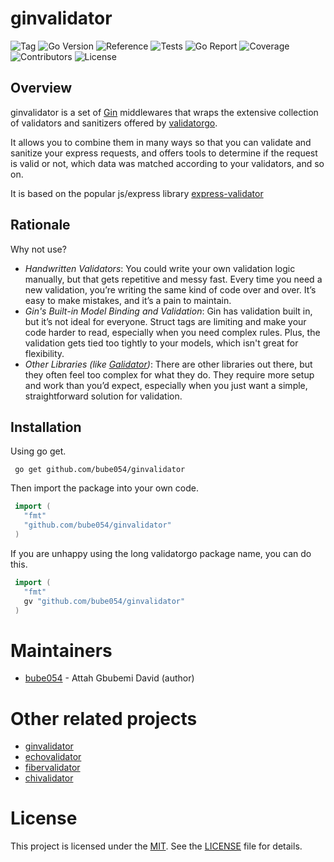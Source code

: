# ginvalidator

<img alt="Tag" src="https://img.shields.io/badge/tag-v0.1.0-blue?labelColor=gray"> <img alt="Go Version" src="https://img.shields.io/badge/Go->=1.21-00ADD8?labelColor=gray"> <img alt="Reference" src="https://img.shields.io/badge/-reference-00ADD8?logo=go&labelColor=gray"> <img alt="Tests" src="https://img.shields.io/badge/tests-passing-brightgreen?logo=github&labelColor=gray"> <img alt="Go Report" src="https://img.shields.io/badge/go_report-A%2B-00ADD8"> <img alt="Coverage" src="https://img.shields.io/badge/coverage-87.30%25-brightgreen?logo=codecov"> <img alt="Contributors" src="https://img.shields.io/badge/contributors-1-blueviolet"> <img alt="License" src="https://img.shields.io/badge/license-MIT-yellow">

## Overview

ginvalidator is a set of [Gin](https://github.com/gin-gonic/gin) middlewares that wraps the extensive collection of validators and sanitizers offered by [validatorgo](https://github.com/bube054/validatorgo).

It allows you to combine them in many ways so that you can validate and sanitize your express requests, and offers tools to determine if the request is valid or not, which data was matched according to your validators, and so on.

It is based on the popular js/express library [express-validator](https://github.com/express-validator/express-validator)

## Rationale
Why not use?

* *Handwritten Validators*:
  You could write your own validation logic manually, but that gets repetitive and messy fast. Every time you need a new validation, you’re writing the same kind of code over and over. It’s easy to make mistakes, and it’s a pain to maintain.
* *Gin's Built-in Model Binding and Validation*:
  Gin has validation built in, but it’s not ideal for everyone. Struct tags are limiting and make your code harder to read, especially when you need complex rules. Plus, the validation gets tied too tightly to your models, which isn't great for flexibility.
* *Other Libraries (like [Galidator](github.com/golodash/galidator))*:
  There are other libraries out there, but they often feel too complex for what they do. They require more setup and work than you’d expect, especially when you just want a simple, straightforward solution for validation.


## Installation

Using go get.

```
 go get github.com/bube054/ginvalidator
```

Then import the package into your own code.

```go
 import (
   "fmt"
   "github.com/bube054/ginvalidator"
 )
```

If you are unhappy using the long validatorgo package name, you can do this.

```go
 import (
   "fmt"
   gv "github.com/bube054/ginvalidator"
 )
```

# Maintainers

- [bube054](https://github.com/bube054) - Attah Gbubemi David (author)

# Other related projects

- [ginvalidator](https://github.com/bube054/ginvalidator)
- [echovalidator](https://github.com/bube054/echovalidator)
- [fibervalidator](https://github.com/bube054/fibervalidator)
- [chivalidator](https://github.com/bube054/chivalidator)

# License

This project is licensed under the [MIT](https://opensource.org/license/mit). See the [LICENSE](https://github.com/bube054/validatorgo/blob/master/LICENSE) file for details.
